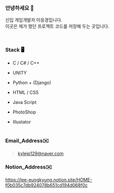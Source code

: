 ### 안녕하세요 👋 

신입 게임개발자 이응경입니다.<br>
이곳은 제가 했던 프로젝트 코드를 저장해 두는 곳입니다. <br>

<br>

### Stack 🖥

- C / C# / C++
- UNITY

- Python + (Django)
- HTML / CSS
- Java Script

- PhotoShop
- Illustator
<br><br>
### Email_Address✉️

>kylejp129@naver.com

### Notion_Address✉️
https://lee-eungkyung.notion.site/HOME-f0b035c7db924078b651cd194d068f0c

